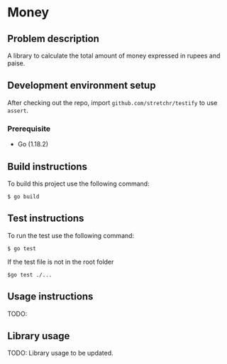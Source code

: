 # Money

## Problem description

A library to calculate the total amount of money expressed in rupees and paise.

## Development environment setup

After checking out the repo, import `github.com/stretchr/testify` to use `assert`.

### Prerequisite

- Go (1.18.2)

## Build instructions

To build this project use the following command:

    $ go build


## Test instructions

To run the test use the following command:

    $ go test   
If the test file is not in the root folder

    $go test ./...
## Usage instructions
TODO: 
## Library usage

TODO: Library usage to be updated.